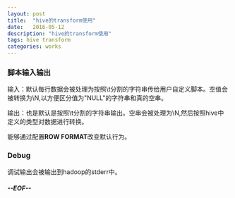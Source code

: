 ```yaml
---
layout: post
title:  "hive的transform使用"
date:   2016-05-12
description: "hive的transform使用"
tags: hive transform
categories: works
---
```


### 脚本输入输出
输入：默认每行数据会被处理为按照\t分割的字符串传给用户自定义脚本。空值会被转换为\N,以方便区分值为"NULL"的字符串和真的空串。

输出：也是默认是按照\t分割的字符串输出。空串会被处理为\N,然后按照hive中定义的类型对数据进行转换。

能够通过配置**ROW FORMAT**改变默认行为。

### Debug
调试输出会被输出到hadoop的stderr中。


##### --EOF--

